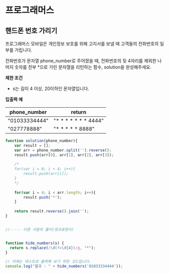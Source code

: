 # 프로그래머스



## 핸드폰 번호 가리기

프로그래머스 모바일은 개인정보 보호를 위해 고지서를 보낼 때 고객들의 전화번호의 일부를 가립니다.

전화번호가 문자열 phone_number로 주어졌을 때, 전화번호의 뒷 4자리를 제외한 나머지 숫자를 전부 *으로 가린 문자열을 리턴하는 함수, solution을 완성해주세요.



**제한 조건**

* s는 길이 4 이상, 20이하인 문자열입니다.



**입출력 예**

| phone_number  | return               |
| ------------- | -------------------- |
| "01033334444" | "* * * * * * * 4444" |
| "027778888"   | "* * * * * 8888"     |



```javascript
function solution(phone_number){
    var result = [];
    var arr = phone_number.split('').reverse();
    result.push(arr[0], arr[1], arr[2], arr[3]);
    
    /*
    for(var i = 0; i < 4; i++){
    	result.push(arr[i]);
    }
    */
    
    for(var i = 4; i < arr.length; i++){
        result.push('*');
    }
    
    return result.reverse().join('');
}


//----- 다른 사람의 풀이(정규표현식)


function hide_numbers(s) {
  return s.replace(/\d(?=\d{4})/g, "*");
}

// 아래는 테스트로 출력해 보기 위한 코드입니다.
console.log("결과 : " + hide_numbers('01033334444'));

```

